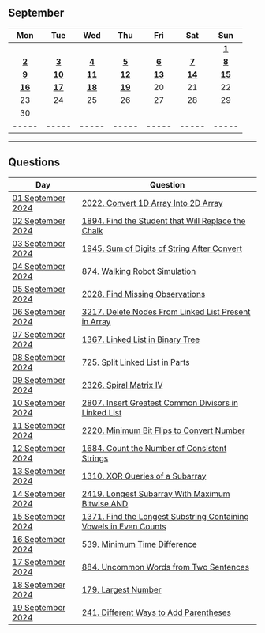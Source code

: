 September
---
| Mon | Tue | Wed | Thu | Fri | Sat | Sun |
| :---: | :---: | :---: | :---: | :---: | :---: | :---: |
|     |     |     |     |     |     | [**1**](01) |
| [**2**](02) | [**3**](03) | [**4**](04) | [**5**](05) | [**6**](06) | [**7**](07) | [**8**](08) |
| [**9**](09) | [**10**](10) | [**11**](11) | [**12**](12) | [**13**](13) | [**14**](14) | [**15**](15) |
| [**16**](16) | [**17**](17) | [**18**](18) | [**19**](19) | 20  | 21  | 22  |
| 23  | 24  | 25  | 26  | 27  | 28  | 29  |
| 30  |     |     |     |     |     |     |
| ----- | ----- | ----- | ----- | ----- | ----- | ----- |

---

Questions
---
| Day | Question |
| --- | --- |
| [01 September 2024](01) | [2022. Convert 1D Array Into 2D Array](https://leetcode.com/problems/convert-1d-array-into-2d-array) |
| [02 September 2024](02) | [1894. Find the Student that Will Replace the Chalk](https://leetcode.com/problems/find-the-student-that-will-replace-the-chalk) |
| [03 September 2024](03) | [1945. Sum of Digits of String After Convert](https://leetcode.com/problems/sum-of-digits-of-string-after-convert) |
| [04 September 2024](04) | [874. Walking Robot Simulation](https://leetcode.com/problems/walking-robot-simulation) |
| [05 September 2024](05) | [2028. Find Missing Observations](https://leetcode.com/problems/find-missing-observations) |
| [06 September 2024](06) | [3217. Delete Nodes From Linked List Present in Array](https://leetcode.com/problems/delete-nodes-from-linked-list-present-in-array) |
| [07 September 2024](07) | [1367. Linked List in Binary Tree](https://leetcode.com/problems/linked-list-in-binary-tree) |
| [08 September 2024](08) | [725. Split Linked List in Parts](https://leetcode.com/problems/split-linked-list-in-parts) |
| [09 September 2024](09) | [2326. Spiral Matrix IV](https://leetcode.com/problems/spiral-matrix-iv) |
| [10 September 2024](10) | [2807. Insert Greatest Common Divisors in Linked List](https://leetcode.com/problems/insert-greatest-common-divisors-in-linked-list) |
| [11 September 2024](11) | [2220. Minimum Bit Flips to Convert Number](https://leetcode.com/problems/minimum-bit-flips-to-convert-number) |
| [12 September 2024](12) | [1684. Count the Number of Consistent Strings](https://leetcode.com/problems/count-the-number-of-consistent-strings) |
| [13 September 2024](13) | [1310. XOR Queries of a Subarray](https://leetcode.com/problems/xor-queries-of-a-subarray) |
| [14 September 2024](14) | [2419. Longest Subarray With Maximum Bitwise AND](https://leetcode.com/problems/longest-subarray-with-maximum-bitwise-and) |
| [15 September 2024](15) | [1371. Find the Longest Substring Containing Vowels in Even Counts](https://leetcode.com/problems/find-the-longest-substring-containing-vowels-in-even-counts) |
| [16 September 2024](16) | [539. Minimum Time Difference](https://leetcode.com/problems/minimum-time-difference) |
| [17 September 2024](17) | [884. Uncommon Words from Two Sentences](https://leetcode.com/problems/uncommon-words-from-two-sentences) |
| [18 September 2024](18) | [179. Largest Number](https://leetcode.com/problems/largest-number) |
| [19 September 2024](19) | [241. Different Ways to Add Parentheses](https://leetcode.com/problems/different-ways-to-add-parentheses) |
